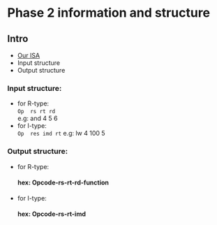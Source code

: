 # Phase 2 information and structure

## Intro
* [Our ISA](www.google.com)
* Input structure
* Output structure

### Input structure:
* for R-type:  
    `Op  rs rt rd`  
    e.g: and 4 5 6  
* for I-type:  
    `Op  res imd rt`
    e.g: lw 4 100 5

### Output structure:
* for R-type:
    #### hex: Opcode-rs-rt-rd-function  
* for I-type:
    #### hex: Opcode-rs-rt-imd  
